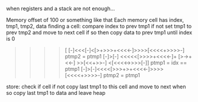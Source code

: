 when registers and a stack are not enough...

Memory offset of 100 or something like that
Each memory cell has index, tmp1, tmp2, data
finding a cell:
compare index to prev tmp1
if not set tmp1 to prev tmp2  and move to next cell
if so then copy data to prev tmp1 until index is 0
>>>>[
>[-]<<<[-]<[>+>>>+<<<<-]>>>>[<<<<+>>>>-] ptmp2 = ptmp1
[-]>[-] <<<<<[>>>>+<<<<-]+
>>>[>->+<<-] >>[<<+>>-] <[<<<<->>>>[-]] ptmp1 = idx == ptmp1
>[-]>[-]<<<<[>>>+>+<<<<-]>>>>[<<<<+>>>>-] ptmp2 = ptmp1

store:
check if cell
if not copy last tmp1 to this cell and move to next
when so copy last tmp1 to data and leave heap
